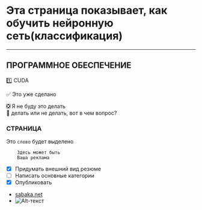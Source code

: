 # Эта страница показывает, как обучить нейронную сеть(классификация)
____
## ПРОГРАММНОЕ ОБЕСПЕЧЕНИЕ
:one: CUDA

:white_check_mark: Это уже сделано

:negative_squared_cross_mark: Я не буду это делать    
:black_square_button: делать или не делать, вот в чем вопрос?
### СТРАНИЦА
Это `слово` будет выделено
```
    Здесь может быть
    Ваша реклама
```
- [X] Придумать внешний вид резюме
- [ ] Написать основные категории
- [X] Опубликовать
- [sabaka.net](http://sabaka.net)
- ![Alt-текст](https://avatars1.githubusercontent.com/u/5384215?v=3&s=460 "Орк")
